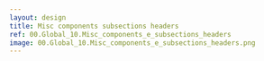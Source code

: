 ```yaml
---
layout: design
title: Misc components subsections headers
ref: 00.Global_10.Misc_components_e_subsections_headers
image: 00.Global_10.Misc_components_e_subsections_headers.png
---
```


